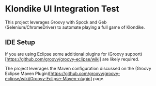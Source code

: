 # Klondike UI Integration Test
This project leverages Groovy with Spock and Geb (Selenium/ChromeDriver) to automate playing a full game of Klondike.

## IDE Setup
If you are using Eclipse some additional plugins for (Groovy support)[https://github.com/groovy/groovy-eclipse/wiki] are likely required. 

The project leverages the Maven configuration discussed on the (Groovy Eclipse Maven Plugin)[https://github.com/groovy/groovy-eclipse/wiki/Groovy-Eclipse-Maven-plugin] page.

